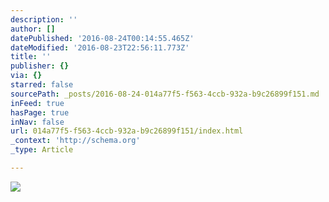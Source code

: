 ```yaml
---
description: ''
author: []
datePublished: '2016-08-24T00:14:55.465Z'
dateModified: '2016-08-23T22:56:11.773Z'
title: ''
publisher: {}
via: {}
starred: false
sourcePath: _posts/2016-08-24-014a77f5-f563-4ccb-932a-b9c26899f151.md
inFeed: true
hasPage: true
inNav: false
url: 014a77f5-f563-4ccb-932a-b9c26899f151/index.html
_context: 'http://schema.org'
_type: Article

---
```

![](https://the-grid-user-content.s3-us-west-2.amazonaws.com/08b17cef-8240-4405-bd33-4415a24adb6c.png)